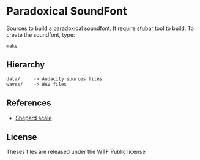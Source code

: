 # Paradoxical SoundFont
Sources to build a paradoxical soundfont. It require [sfubar tool](https://github.com/freepats/tools.git) to build. To create the soundfont, type:
```
make
```
## Hierarchy

```
data/     -> Audacity sources files
waves/    -> WAV files
```

## References
 * [Shepard scale](https://en.wikipedia.org/wiki/Shepard_tone)
## License
Theses files are released under the WTF Public license
